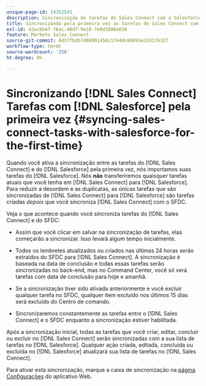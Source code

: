 ```yaml
---
unique-page-id: 14352541
description: Sincronização de tarefas do Sales Connect com o Salesforce pela primeira vez - Marketo Docs - Documentação do produto
title: Sincronizando pela primeira vez as tarefas do Sales Connect com o Salesforce
exl-id: 42ac6b4f-76ac-40d7-9e10-7e0d3886a638
feature: Marketo Sales Connect
source-git-commit: 0d37fbdb7d08901458c1744dc68893e155176327
workflow-type: tm+mt
source-wordcount: '256'
ht-degree: 0%

---
```


# Sincronizando [!DNL Sales Connect] Tarefas com [!DNL Salesforce] pela primeira vez {#syncing-sales-connect-tasks-with-salesforce-for-the-first-time}

Quando você ativa a sincronização entre as tarefas do [!DNL Sales Connect] e do [!DNL Salesforce] pela primeira vez, nós importamos suas tarefas do [!DNL Salesforce]. Nós **não** transferiremos quaisquer tarefas atuais que você tenha em [!DNL Sales Connect] para [!DNL Salesforce]. Para reduzir a desordem e as duplicatas, as únicas tarefas que são sincronizadas de [!DNL Sales Connect] para [!DNL Salesforce] são tarefas criadas *depois* que você sincroniza [!DNL Sales Connect] com o SFDC.

Veja o que acontece quando você sincroniza tarefas do [!DNL Sales Connect] e do SFDC:

- Assim que você clicar em salvar na sincronização de tarefas, elas começarão a sincronizar. Isso levará algum tempo inicialmente.

- Todos os lembretes atualizados ou criados nas últimas 24 horas serão extraídos do SFDC para [!DNL Sales Connect]. A sincronização é baseada na data de conclusão e todas essas tarefas serão sincronizadas no back-end, mas no Command Center, você só verá tarefas com data de conclusão para hoje e amanhã.

- Se a sincronização tiver sido ativada anteriormente e você excluir qualquer tarefa no SFDC, qualquer item excluído nos últimos 15 dias será excluído do Centro de comando.

- Sincronizaremos constantemente as tarefas entre o [!DNL Sales Connect] e o SFDC enquanto a sincronização estiver habilitada.

Após a sincronização inicial, todas as tarefas que você criar, editar, concluir ou excluir no [!DNL Sales Connect] serão sincronizadas com a sua lista de tarefas no [!DNL Salesforce]. Qualquer ação criada, editada, concluída ou excluída no [!DNL Salesforce] atualizará sua lista de tarefas no [!DNL Sales Connect].

Para ativar esta sincronização, marque a caixa de sincronização na [página Configurações](https://toutapp.com/login) do aplicativo Web.

